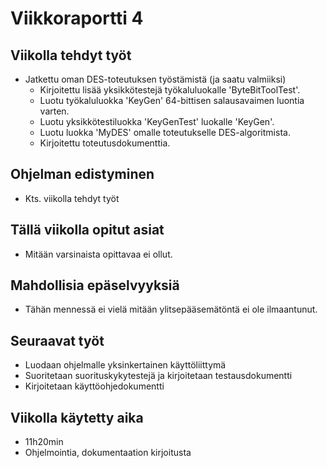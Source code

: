 ﻿# Viikkoraportti 4

## Viikolla tehdyt työt

* Jatkettu oman DES-toteutuksen työstämistä (ja saatu valmiiksi)
  * Kirjoitettu lisää yksikkötestejä työkaluluokalle 'ByteBitToolTest'.
  * Luotu työkaluluokka 'KeyGen' 64-bittisen salausavaimen luontia varten.
  * Luotu yksikkötestiluokka 'KeyGenTest' luokalle 'KeyGen'.
  * Luotu luokka 'MyDES' omalle toteutukselle DES-algoritmista.
  * Kirjoitettu toteutusdokumenttia.

## Ohjelman edistyminen

* Kts. viikolla tehdyt työt

## Tällä viikolla opitut asiat

* Mitään varsinaista opittavaa ei ollut.

## Mahdollisia epäselvyyksiä

* Tähän mennessä ei vielä mitään ylitsepääsemätöntä ei ole ilmaantunut.

## Seuraavat työt

* Luodaan ohjelmalle yksinkertainen käyttöliittymä
* Suoritetaan suorituskykytestejä ja kirjoitetaan testausdokumentti
* Kirjoitetaan käyttöohjedokumentti

## Viikolla käytetty aika

* 11h20min
* Ohjelmointia, dokumentaation kirjoitusta